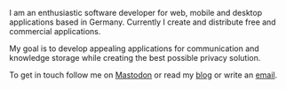 I am an enthusiastic software developer for web, mobile and desktop applications based in Germany. Currently I create and distribute free and commercial applications.   

My goal is to develop appealing applications for communication and knowledge storage while creating the best possible privacy solution.  
  
To get in touch follow me on <a rel="nofollow me" class="Link--primary" href="https://mastodon.social/@holtwick">Mastodon</a> or read my [blog](https://holtwick.de/blog/) or write an [email](mailto:support@holtwick.de).
